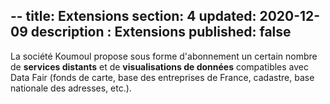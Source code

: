 --
title: Extensions
section: 4
updated: 2020-12-09
description : Extensions
published: false
---

La société Koumoul propose sous forme d'abonnement un certain nombre de **services distants** et de **visualisations de données** compatibles avec Data Fair (fonds de carte, base des entreprises de France, cadastre, base nationale des adresses, etc.).
